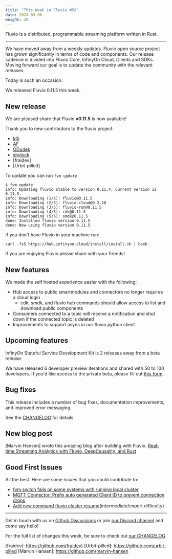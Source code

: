 ```yaml
---
title: "This Week in Fluvio #59"
date: 2024-03-06
weight: 20
---
```

Fluvio is a distributed, programmable streaming platform written in Rust.

---

We have moved away from a weekly updates. Fluvio open source project has grown significantly in terms of code and components. Our release cadence is divided into Fluvio Core, InfinyOn Cloud, Clients and SDKs. Moving forward our goal is to update the community with the relevant releases.

Today is such an occasion.

We released Fluvio 0.11.5 this week.

## New release
We are pleased share that Fluvio **v0.11.5** is now available!

Thank you to new contributors to the fluvio project:

- [k0i]
- [AF]
- [ODudek]
- [shylock]
- [fraidev]
- [Urbit-pilled]

To update you can run `fvm update`

```
$ fvm update
info: Updating fluvio stable to version 0.11.4. Current version is 0.11.5.
info: Downloading (1/5): fluvio@0.11.5
info: Downloading (2/5): fluvio-cloud@0.2.18
info: Downloading (3/5): fluvio-run@0.11.5
info: Downloading (4/5): cdk@0.11.5
info: Downloading (5/5): smdk@0.11.5
done: Installed fluvio version 0.11.5
done: Now using fluvio version 0.11.5

```

If you don't have Fluvio in your machine run:

```
curl -fsS https://hub.infinyon.cloud/install/install.sh | bash
```

If you are enjoying Fluvio please share with your friends!

## New features

We made the self hosted experience easier with the following:

- Hub access to public smartmodules and connectors no longer requires a cloud login
    - cdk, smdk, and fluvio hub commands should allow access to list and download public components
- Consumers connected to a topic will receive a notification and shut down if the connected topic is deleted
- Improvements to support async in our fluvio python client

## Upcoming features
InfinyOn Stateful Service Development Kit is 2 releases away from a beta release.

We have released 6 developer preview iterations and shared with 50 to 100 developers. If you'd like access to the private beta, please fill out [this form].

## Bug fixes
This release includes a number of bug fixes, documentation improvements, and improved error messaging.

See the [CHANGELOG] for details

## New blog post
[Marvin Hansen] wrote this amazing blog after building with Fluvio. [Real-time Streaming Analytics with Fluvio, DeepCausality, and Rust]

## Good First Issues

All the best. Here are some issues that you could contribute to:

- [fvm switch fails on some systems with running local cluster]
- [MQTT Connector: Prefix auto generated Client ID to prevent connection drops]
- [Add new command fluvio cluster resume](intermediate/expert difficulty)


---

Get in touch with us on [Github Discussions] or join [our Discord channel] and come say hello!

For the full list of changes this week, be sure to check out [our CHANGELOG].

[Fluvio open source]: https://github.com/infinyon/fluvio
[our CHANGELOG]: https://github.com/infinyon/fluvio/blob/master/CHANGELOG.md
[our Discord channel]: https://discordapp.com/invite/bBG2dTz
[Github Discussions]: https://github.com/infinyon/fluvio/discussions

[k0i]: https://github.com/k0i
[AF]: https://github.com/jdafont
[ODudek]: https://github.com/ODudek
[shylock]: https://github.com/Shylock-Hg
[fraidev]: https://github.com/fraidev)
[Urbit-pilled]: https://github.com/urbit-pilled
[Marvin Hansen]: https://github.com/marvin-hansen

[this form]: https://infinyon.com/request/ss-early-access/

[CHANGELOG]:https://github.com/infinyon/fluvio/blob/v0.11.5/CHANGELOG.md

[Real-time Streaming Analytics with Fluvio, DeepCausality, and Rust]: https://infinyon.com/blog/2024/02/fluvio-deep-causality-rs/

[fvm switch fails on some systems with running local cluster]: https://github.com/infinyon/fluvio/issues/3765
[MQTT Connector: Prefix auto generated Client ID to prevent connection drops]: https://github.com/infinyon/fluvio/issues/3825
[Add new command fluvio cluster resume]: https://github.com/infinyon/fluvio/issues/3810